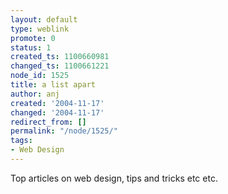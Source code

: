 ```yaml
---
layout: default
type: weblink
promote: 0
status: 1
created_ts: 1100660981
changed_ts: 1100661221
node_id: 1525
title: a list apart
author: anj
created: '2004-11-17'
changed: '2004-11-17'
redirect_from: []
permalink: "/node/1525/"
tags:
- Web Design
---
```

Top articles on web design, tips and tricks etc etc.
